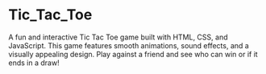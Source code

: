 # Tic_Tac_Toe
A fun and interactive Tic Tac Toe game built with HTML, CSS, and JavaScript. This game features smooth animations, sound effects, and a visually appealing design. Play against a friend and see who can win or if it ends in a draw!
